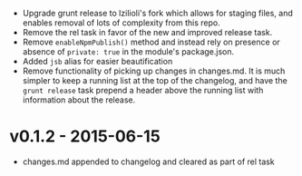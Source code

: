 - Upgrade grunt release to lzilioli's fork which allows for staging files, and enables removal of lots of complexity from this repo.
- Remove the rel task in favor of the new and improved release task.
- Remove `enableNpmPublish()` method and instead rely on presence or absence of `private: true` in the module's package.json.
- Added `jsb` alias for easier beautification
- Remove functionality of picking up changes in changes.md. It is much simpler to keep a running list at the top of the changelog, and have the `grunt release` task prepend a header above the running list with information about the release.


# v0.1.2 - **2015-06-15**

- changes.md appended to changelog and cleared as part of rel task

